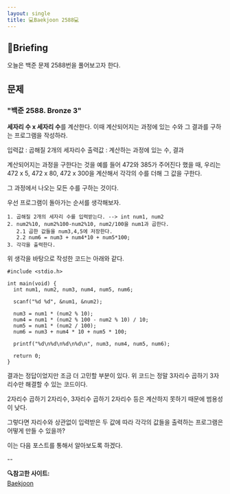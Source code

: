 ```yaml
---
layout: single
title: 💻Baekjoon 2588💻
---
```


## 📢Briefing

오늘은 백준 문제 2588번을 풀어보고자 한다.

## 문제

### "백준 2588. Bronze 3"

**세자리 수 x 세자리 수**를 계산한다.
이때 계산되어지는 과정에 있는 수와 그 결과를 구하는 프로그램을 작성하라.

입력값 : 곱해질 2개의 세자리수
출력값 : 계산하는 과정에 있는 수, 결과

계산되어지는 과정을 구한다는 것을 예를 들어 472와 385가 주어진다 했을 때, 우리는 472 x 5, 472 x 80, 472 x 300을 계산해서 각각의 수를 더해 그 값을 구한다.

그 과정에서 나오는 모든 수를 구하는 것이다.

우선 프로그램이 돌아가는 순서를 생각해보자.

```
1. 곱해질 2개의 세자리 수를 입력받는다. --> int num1, num2
2. num2%10, num2%100-num2%10, num2/100을 num1과 곱한다.
   2.1 곱한 값들을 num3,4,5에 저장한다.
   2.2 num6 = num3 + num4*10 + num5*100;
3. 각각을 출력한다.
```

위 생각을 바탕으로 작성한 코드는 아래와 같다.

```
#include <stdio.h>

int main(void) {
  int num1, num2, num3, num4, num5, num6;

  scanf("%d %d", &num1, &num2);

  num3 = num1 * (num2 % 10);
  num4 = num1 * (num2 % 100 - num2 % 10) / 10;
  num5 = num1 * (num2 / 100);
  num6 = num3 + num4 * 10 + num5 * 100;

  printf("%d\n%d\n%d\n%d\n", num3, num4, num5, num6);

  return 0;
}
```

결과는 정답이었지만 조금 더 고민할 부분이 있다.
위 코드는 정말 3자리수 곱하기 3자리수만 해결할 수 있는 코드이다.

2자리수 곱하기 2자리수, 3자리수 곱하기 2자리수 등은 계산하지 못하기 때문에 범용성이 낮다.

그렇다면 자리수와 상관없이 입력받은 두 값에 따라 각각의 값들을 출력하는 프로그램은 어떻게 만들 수 있을까?

이는 다음 포스트를 통해서 알아보도록 하겠다.

--

**🔍참고한 사이트:** <br>
[Baekjoon](https://www.acmicpc.net/problem/2588)<br>
